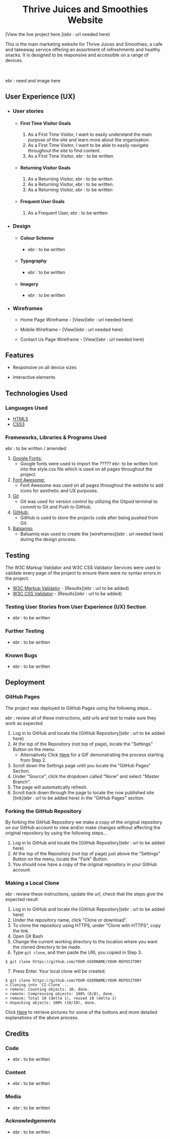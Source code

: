 <h1 align="center">Thrive Juices and Smoothies Website</h1>

[View the live project here.](ebr : url needed here)

This is the main marketing website for Thrive Juices and Smoothies, a cafe and takeaway service offering an assortment of refreshments and healthy snacks. It is designed to be responsive and accessible on a range of devices.

<h2 align="center"><img src=""></h2>  ebr : need and image here

## User Experience (UX)

-   ### User stories

    -   #### First Time Visitor Goals

        1. As a First Time Visitor, I want to easily understand the main purpose of the site and learn more about the organisation.
        2. As a First Time Visitor, I want to be able to easily navigate throughout the site to find content.
        3. As a First Time Visitor, ebr : to be written

    -   #### Returning Visitor Goals

        1. As a Returning Visitor, ebr : to be written
        2. As a Returning Visitor, ebr : to be written.
        3. As a Returning Visitor, ebr : to be written

    -   #### Frequent User Goals
        1. As a Frequent User, ebr : to be written
      

-   ### Design
    -   #### Colour Scheme
        -   ebr : to be written
    -   #### Typography
        -   ebr : to be written
    -   #### Imagery
        -   ebr : to be written

*   ### Wireframes

    -   Home Page Wireframe - [View](ebr : url needed here)

    -   Mobile Wireframe - [View](ebr : url needed here)

    -   Contact Us Page Wireframe - [View](ebr : url needed here)

## Features

-   Responsive on all device sizes

-   Interactive elements

## Technologies Used

### Languages Used

-   [HTML5](https://en.wikipedia.org/wiki/HTML5)
-   [CSS3](https://en.wikipedia.org/wiki/Cascading_Style_Sheets)

### Frameworks, Libraries & Programs Used

ebr : to be written / amended

1. [Google Fonts:](https://fonts.google.com/)
    - Google fonts were used to import the ?????  ebr: to be written font into the style.css file which is used on all pages throughout the project.
2. [Font Awesome:](https://fontawesome.com/)
    - Font Awesome was used on all pages throughout the website to add icons for aesthetic and UX purposes.
3. [Git](https://git-scm.com/)
    - Git was used for version control by utilizing the Gitpod terminal to commit to Git and Push to GitHub.
4. [GitHub:](https://github.com/)
    - GitHub is used to store the projects code after being pushed from Git.
5. [Balsamiq:](https://balsamiq.com/)
    - Balsamiq was used to create the [wireframes](ebr : url needed here) during the design process.

## Testing

The W3C Markup Validator and W3C CSS Validator Services were used to validate every page of the project to ensure there were no syntax errors in the project.

-   [W3C Markup Validator](https://jigsaw.w3.org/css-validator/#validate_by_input) - [Results](ebr : url to be added)
-   [W3C CSS Validator](https://jigsaw.w3.org/css-validator/#validate_by_input) - [Results](ebr : url to be added)

### Testing User Stories from User Experience (UX) Section

-   ebr : to be written
 
### Further Testing

-   ebr : to be written

### Known Bugs

-   ebr : to be written

## Deployment

### GitHub Pages

The project was deployed to GitHub Pages using the following steps...

ebr : review all of these instructions, add urls and test to make sure they work as expected 

1. Log in to GitHub and locate the [GitHub Repository](ebr : url to be added here)
2. At the top of the Repository (not top of page), locate the "Settings" Button on the menu.
    - Alternatively Click [Here](https://raw.githubusercontent.com/) for a GIF demonstrating the process starting from Step 2.
3. Scroll down the Settings page until you locate the "GitHub Pages" Section.
4. Under "Source", click the dropdown called "None" and select "Master Branch".
5. The page will automatically refresh.
6. Scroll back down through the page to locate the now published site [link](ebr : url to be added here) in the "GitHub Pages" section.

### Forking the GitHub Repository

By forking the GitHub Repository we make a copy of the original repository on our GitHub account to view and/or make changes without affecting the original repository by using the following steps...

1. Log in to GitHub and locate the [GitHub Repository](ebr : url to be added here)
2. At the top of the Repository (not top of page) just above the "Settings" Button on the menu, locate the "Fork" Button.
3. You should now have a copy of the original repository in your GitHub account.

### Making a Local Clone

ebr : review these instructions, update the url, check that the steps give the expected result

1. Log in to GitHub and locate the [GitHub Repository](ebr : url to be added here)
2. Under the repository name, click "Clone or download".
3. To clone the repository using HTTPS, under "Clone with HTTPS", copy the link.
4. Open Git Bash
5. Change the current working directory to the location where you want the cloned directory to be made.
6. Type `git clone`, and then paste the URL you copied in Step 3.

```
$ git clone https://github.com/YOUR-USERNAME/YOUR-REPOSITORY
```

7. Press Enter. Your local clone will be created.

```
$ git clone https://github.com/YOUR-USERNAME/YOUR-REPOSITORY
> Cloning into `CI-Clone`...
> remote: Counting objects: 10, done.
> remote: Compressing objects: 100% (8/8), done.
> remove: Total 10 (delta 1), reused 10 (delta 1)
> Unpacking objects: 100% (10/10), done.
```

Click [Here](https://help.github.com/en/github/creating-cloning-and-archiving-repositories/cloning-a-repository#cloning-a-repository-to-github-desktop) to retrieve pictures for some of the buttons and more detailed explanations of the above process.

## Credits

### Code

-   ebr : to be written

### Content

-   ebr : to be written

### Media

-   ebr : to be written

### Acknowledgements

-   ebr : to be written

